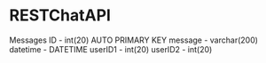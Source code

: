 # RESTChatAPI

Messages
ID - int(20) AUTO PRIMARY KEY
message - varchar(200)
datetime - DATETIME
userID1 - int(20)
userID2 - int(20)
